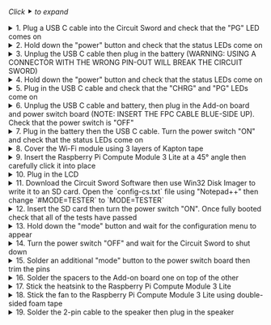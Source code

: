 _Click_ ⯈ _to expand_

<details>
<summary>1. Plug a USB C cable into the Circuit Sword and check that the "PG" LED comes on
</summary>
[[images/CS/1.jpg]]
</details>

<details>
<summary>2. Hold down the "power" button and check that the status LEDs come on
</summary>
[[images/CS/2.jpg]]
</details>

<details>
<summary>3. Unplug the USB C cable then plug in the battery (WARNING: USING A CONNECTOR WITH THE WRONG PIN-OUT WILL BREAK THE CIRCUIT SWORD)
</summary>
[[images/CS/3.jpg]]
</details>

<details>
<summary>4. Hold down the "power" button and check that the status LEDs come on
</summary>
[[images/CS/4.jpg]]
</details>

<details>
<summary>5. Plug in the USB C cable and check that the "CHRG" and "PG" LEDs come on
</summary>
[[images/CS/5.jpg]]
</details>

<details>
<summary>6. Unplug the USB C cable and battery, then plug in the Add-on board and power switch board (NOTE: INSERT THE FPC CABLE BLUE-SIDE UP). Check that the power switch is "OFF"
</summary>
[[images/CS/6.jpg]]
</details>

<details>
<summary>7. Plug in the battery then the USB C cable. Turn the power switch "ON" and check that the status LEDs come on
</summary>
[[images/CS/7.jpg]]
</details>

<details>
<summary>8. Cover the Wi-Fi module using 3 layers of Kapton tape
</summary>
[[images/CS/8.jpg]]
</details>

<details>
<summary>9. Insert the Raspberry Pi Compute Module 3 Lite at a 45° angle then carefully click it into place
</summary>
[[images/CS/9.jpg]]
</details>

<details>
<summary>10. Plug in the LCD
</summary>
[[images/CS/10.jpg]]
</details>

<details>
<summary>11. Download the Circuit Sword Software then use Win32 Disk Imager to write it to an SD card. Open the `config-cs.txt` file using "Notepad++" then change `#MODE=TESTER` to `MODE=TESTER`
</summary>

[__☆ CIRCUIT SWORD SOFTWARE ☆__](https://github.com/kiteretro/Circuit-Sword/releases)

[[images/CS/11.jpg]]
</details>

<details>
<summary>12. Insert the SD card then turn the power switch "ON". Once fully booted check that all of the tests have passed
</summary>
[[images/CS/12.jpg]]
</details>

<details>
<summary>13. Hold down the "mode" button and wait for the configuration menu to appear
</summary>
[[images/CS/13.jpg]]
</details>

<details>
<summary>14. Turn the power switch "OFF" and wait for the Circuit Sword to shut down
</summary>
[[images/CS/14.jpg]]
</details>

<details>
<summary>15. Solder an additional "mode" button to the power switch board then trim the pins
</summary>
[[images/CS/15.jpg]]
</details>

<details>
<summary>16. Solder the spacers to the Add-on board one on top of the other
</summary>
[[images/CS/16.jpg]]
</details>

<details>
<summary>17. Stick the heatsink to the Raspberry Pi Compute Module 3 Lite
</summary>
[[images/CS/17.jpg]]
</details>

<details>
<summary>18. Stick the fan to the Raspberry Pi Compute Module 3 Lite using double-sided foam tape
</summary>
[[images/CS/18.jpg]]
</details>

<details>
<summary>19. Solder the 2-pin cable to the speaker then plug in the speaker
</summary>
[[images/CS/19.jpg]]
</details>
